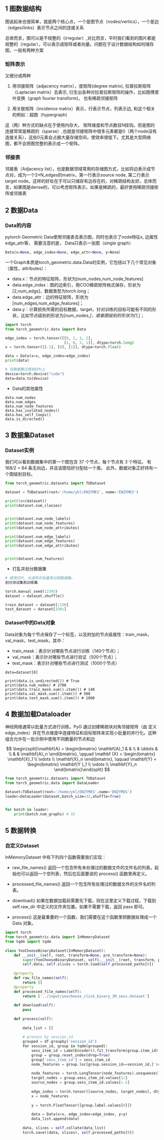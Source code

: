 
## 1 图数据结构

图说起来也很简单，就是两个核心点，一个是图节点（nodes/vertics），一个是边（edges/links）表示节点之间的连接关系

总体而言，图可以是不规整的（irregular）,对比而言，平时我们看到的图片都是规整的（regular），可以表示成矩阵或者向量。问题在于设计数据结构如何储存图，一般有两种方案

### 矩阵表示

又细分成两种

1. 用邻接矩阵（adjacency matrix），度矩阵(degree matrix), 拉普拉斯矩阵（Laplacian matrix）去表示, 衍生出各种对拉普拉斯矩阵的操作，比如图傅里叶变换（graph fourier transform)， 也有稀疏邻接矩阵

2. 用关联矩阵（incidence matrix）表示，行表示节点，列表示边, 和这个相关的例如：超图（hypergraph）

这（两）种方式的缺点在于使用内存大， 矩阵维度和节点数目N挂钩。但是图的连接常常是稀疏的（sparse）,也就是邻接矩阵中很多元素都是0（两个node没有连接关系），这些0元素会占据大量存储空间，使效率很低下。尤其是大型网络图，都不会把图完整的表示成一个矩阵。



###  邻接表
邻接表（Adjacency list），也是数据领域常用的存储图方式，比如将边表示成节点对，成为一个2*N_edges的matrix，第一行表示source node, 第二行表示target node。这样的好处在于可以只储存有边存在的，对稀疏结构友好。总体而言，如果图是dense的，可以考虑矩阵表示，如果是稀疏的，最好使用稀疏邻接矩阵或邻接表



## 2 数据Data


### Data的内容
pytorch Geometric Data使用邻接表去表示图，同时也表示了node特征x, 边属性edge_attr等， 需要注意的是， Data只表示一张图（single graph）


```py
Data(x=None, edge_index=None, edge_attr=None, y=None）
```

一个Graph本质是torch_geometric.data.Data的实例，它包括以下几个常见对象（属性，attributes）：

* data.x：节点的特征矩阵，形状为[num_nodes,num_node_features]
* data.edge_index：图的边索引，用COO稀疏矩阵格式保存，形状为[2,num_edgs]，数据类型为torch.long；
* data.edge_attr：边的特征矩阵，形状为[num_edges,num_edge_features]；
* data.y：计算损失所需的目标数据，target，针对训练的目标可能有不同的形状，比如节点级别的形状为[num_nodes,*]，或者图级别的形状为[1,*]；

```py
import torch
from torch_geometric.data import Data

edge_index = torch.tensor([[0, 1, 1, 2],
                           [1, 0, 2, 1]], dtype=torch.long)
x = torch.tensor([[-1], [0], [1]], dtype=torch.float)

data = Data(x=x, edge_index=edge_index)
print(data)

# 将数据集迁移到GPU上
device=torch.device("cuda")
data=data.to(device)
```


* Data的其他属性
```
data.num_nodes
data.num_edges
data.num_node_features
data.has_isolated_nodes()
data.has_self_loops()
data.is_directed()
```

## 3 数据集Dataset

### Dataset实例

我们可以看到数据集中的第一个图包含 37 个节点，每个节点有 3 个特征。 有 168/2 = 84 条无向边，并且该图恰好分配给一个类。 此外，数据对象正好持有一个图级别目标。
```py
from torch_geometric.datasets import TUDataset

dataset = TUDataset(root='/home/ykl/ENZYMES', name='ENZYMES')

print(len(dataset))
print(dataset.num_classes)


print(dataset.num_node_labels)
print(dataset.num_node_features)
print(dataset.num_node_attributes)

print(dataset.num_edge_labels)
print(dataset.num_edge_features)
print(dataset.num_edge_attributes)


print(dataset.num_features)

```

* 打乱并划分数据集

```py
# 使用切片、长或布尔张量来分割数据集。
划分测试集和训练集

torch.manual_seed(12345)
dataset = dataset.shuffle()

train_dataset = dataset[:150]
test_dataset = dataset[150:]
```
### Dataset中的Data对象
Data对象为每个节点保存了一个标签，以及附加的节点级属性：train_mask，val_mask，test_mask，其中：

* train_mask：表示针对哪些节点进行训练（140个节点）；
* val_mask：表示针对哪些节点进行验证（500个节点）；
* test_mask：表示针对哪些节点进行测试（1000个节点）

```
data=dataset[0]

print(data.is_undirected()) # True
print(data.num_nodes) # 2708
print(data.train_mask.sum().item()) # 140
print(data.val_mask.sum().item()) # 500
print(data.test_mask.sum().item()) # 1000

```



## 4 数据加载Dataloader
神经网络通常以批量方式进行训练。PyG 通过创建稀疏块对角邻接矩阵（由 定义edge_index）并在节点维度中连接特征和目标矩阵来实现小批量的并行化。这种组合允许在一批示例中使用不同数量的节点和边

$$
\begin{split}\mathbf{A} = \begin{bmatrix} \mathbf{A}_1 & & \\ & \ddots & \\ & & \mathbf{A}_n \end{bmatrix}, \qquad \mathbf {X} = \begin{bmatrix} \mathbf{X}_1 \\ \vdots \\ \mathbf{X}_n \end{bmatrix}, \qquad \mathbf{Y} = \begin{bmatrix} \mathbf{Y }_1 \\ \vdots \\ \mathbf{Y}_n \end{bmatrix}\end{split}
$$

```py
from torch_geometric.datasets import TUDataset
from torch_geometric.data import DataLoader

dataset=TUDataset(root='/home/ykl/ENZYMES',name='ENZYMES')
loader=DataLoader(dataset,batch_size=32,shuffle=True)


for batch in loader:
    print(batch.num_graphs) # 32
```


## 5 数据转换




### 自定义Dataset
InMemoryDataset 中有下列四个函数需要我们实现：


* raw_file_names()
返回一个包含所有未处理过的数据文件的文件名的列表。起始也可以返回一个空列表，然后在后面要说的 process() 函数里再定义。

* processed_file_names()
返回一个包含所有处理过的数据文件的文件名的列表。

* download()
如果在数据加载前需要先下载，则在这里定义下载过程，下载到 self.raw_dir 中定义的文件夹位置。如果不需要下载，返回 pass 即可。

* process()
这是最重要的一个函数，我们需要在这个函数里把数据处理成一个 Data 对象。

```py
import torch
from torch_geometric.data import InMemoryDataset
from tqdm import tqdm
 
class YooChooseBinaryDataset(InMemoryDataset):
    def __init__(self, root, transform=None, pre_transform=None):
        super(YooChooseBinaryDataset, self).__init__(root, transform, pre_transform)
        self.data, self.slices = torch.load(self.processed_paths[0])
 
    @property
    def raw_file_names(self):
        return []
    @property
    def processed_file_names(self):
        return ['../input/yoochoose_click_binary_1M_sess.dataset']
 
    def download(self):
        pass
    
    def process(self):
        
        data_list = []
 
        # process by session_id
        grouped = df.groupby('session_id')
        for session_id, group in tqdm(grouped):
            sess_item_id = LabelEncoder().fit_transform(group.item_id)
            group = group.reset_index(drop=True)
            group['sess_item_id'] = sess_item_id
            node_features = group.loc[group.session_id==session_id,['sess_item_id','item_id']].sort_values('sess_item_id').item_id.drop_duplicates().values
 
            node_features = torch.LongTensor(node_features).unsqueeze(1)
            target_nodes = group.sess_item_id.values[1:]
            source_nodes = group.sess_item_id.values[:-1]
 
            edge_index = torch.tensor([source_nodes, target_nodes], dtype=torch.long)
            x = node_features
 
            y = torch.FloatTensor([group.label.values[0]])
 
            data = Data(x=x, edge_index=edge_index, y=y)
            data_list.append(data)
        
        data, slices = self.collate(data_list)
        torch.save((data, slices), self.processed_paths[0])
```

